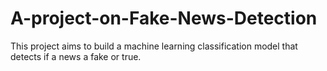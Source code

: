# A-project-on-Fake-News-Detection
This project aims to build a machine learning classification model that detects if a news a fake or true.
